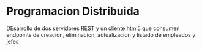 # Programacion Distribuida
DEsarrollo de dos servidores REST y un cliente html5 que consumen 
endpoints de creacion, eliminacion, actualizacion y listado de 
empleados y jefes 
